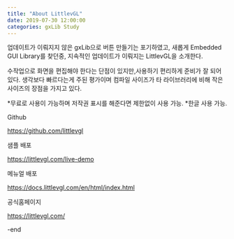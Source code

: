 ```yaml
---
title: "About LittlevGL"
date: 2019-07-30 12:00:00
categories: gxLib Study
---
```


업데이트가 이뤄지지 않은 gxLib으로 버튼 만들기는 포기하였고, 새롭게 Embedded GUI Library를 찾던중,
지속적인 업데이트가 이뤄지는 LittlevGL을 소개한다.

수작업으로 화면을 편집해야 한다는 단점이 있지만,사용하기 편리하게 준비가 잘 되어 있다.
생각보다 빠르다는게 주된 평가이며 컴파일 사이즈가 타 라이브러리에 비해 작은 사이즈의 장점을 가지고 있다.

*무료로 사용이 가능하며 저작권 표시를 해준다면 제한없이 사용 가능.
*한글 사용 가능.


Github

<https://github.com/littlevgl>


샘플 배포

<https://littlevgl.com/live-demo>


메뉴얼 배포

<https://docs.littlevgl.com/en/html/index.html>


공식홈페이지

<https://littlevgl.com/>


-end

